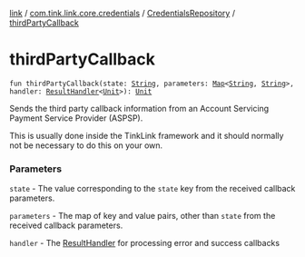 [link](../../index.md) / [com.tink.link.core.credentials](../index.md) / [CredentialsRepository](index.md) / [thirdPartyCallback](./third-party-callback.md)

# thirdPartyCallback

`fun thirdPartyCallback(state: `[`String`](https://kotlinlang.org/api/latest/jvm/stdlib/kotlin/-string/index.html)`, parameters: `[`Map`](https://kotlinlang.org/api/latest/jvm/stdlib/kotlin.collections/-map/index.html)`<`[`String`](https://kotlinlang.org/api/latest/jvm/stdlib/kotlin/-string/index.html)`, `[`String`](https://kotlinlang.org/api/latest/jvm/stdlib/kotlin/-string/index.html)`>, handler: `[`ResultHandler`](../../com.tink.service.handler/-result-handler/index.md)`<`[`Unit`](https://kotlinlang.org/api/latest/jvm/stdlib/kotlin/-unit/index.html)`>): `[`Unit`](https://kotlinlang.org/api/latest/jvm/stdlib/kotlin/-unit/index.html)

Sends the third party callback information from an Account Servicing Payment Service Provider (ASPSP).

This is usually done inside the TinkLink framework and it should normally not be necessary to do this on your own.

### Parameters

`state` - The value corresponding to the `state` key from the received callback parameters.

`parameters` - The map of key and value pairs, other than `state` from the received callback parameters.

`handler` - The [ResultHandler](../../com.tink.service.handler/-result-handler/index.md) for processing error and success callbacks